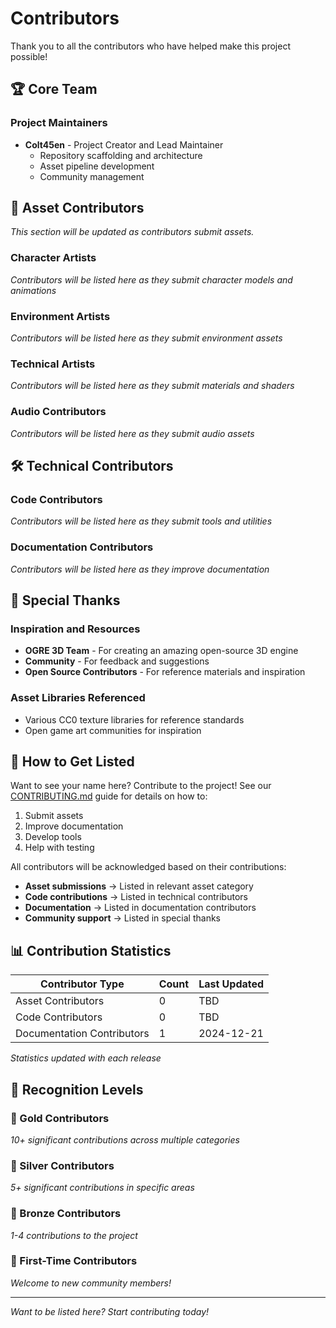 # Contributors

Thank you to all the contributors who have helped make this project possible!

## 🏆 Core Team

### Project Maintainers
- **Colt45en** - Project Creator and Lead Maintainer
  - Repository scaffolding and architecture
  - Asset pipeline development
  - Community management

## 🎨 Asset Contributors

*This section will be updated as contributors submit assets.*

### Character Artists
*Contributors will be listed here as they submit character models and animations*

### Environment Artists
*Contributors will be listed here as they submit environment assets*

### Technical Artists
*Contributors will be listed here as they submit materials and shaders*

### Audio Contributors
*Contributors will be listed here as they submit audio assets*

## 🛠️ Technical Contributors

### Code Contributors
*Contributors will be listed here as they submit tools and utilities*

### Documentation Contributors
*Contributors will be listed here as they improve documentation*

## 🌟 Special Thanks

### Inspiration and Resources
- **OGRE 3D Team** - For creating an amazing open-source 3D engine
- **Community** - For feedback and suggestions
- **Open Source Contributors** - For reference materials and inspiration

### Asset Libraries Referenced
- Various CC0 texture libraries for reference standards
- Open game art communities for inspiration

## 🎯 How to Get Listed

Want to see your name here? Contribute to the project! See our [CONTRIBUTING.md](../CONTRIBUTING.md) guide for details on how to:

1. Submit assets
2. Improve documentation
3. Develop tools
4. Help with testing

All contributors will be acknowledged based on their contributions:
- **Asset submissions** → Listed in relevant asset category
- **Code contributions** → Listed in technical contributors
- **Documentation** → Listed in documentation contributors
- **Community support** → Listed in special thanks

## 📊 Contribution Statistics

| Contributor Type | Count | Last Updated |
|------------------|-------|--------------|
| Asset Contributors | 0 | TBD |
| Code Contributors | 0 | TBD |
| Documentation Contributors | 1 | 2024-12-21 |

*Statistics updated with each release*

## 🏅 Recognition Levels

### 🥇 Gold Contributors
*10+ significant contributions across multiple categories*

### 🥈 Silver Contributors  
*5+ significant contributions in specific areas*

### 🥉 Bronze Contributors
*1-4 contributions to the project*

### 🌟 First-Time Contributors
*Welcome to new community members!*

---

*Want to be listed here? Start contributing today!*